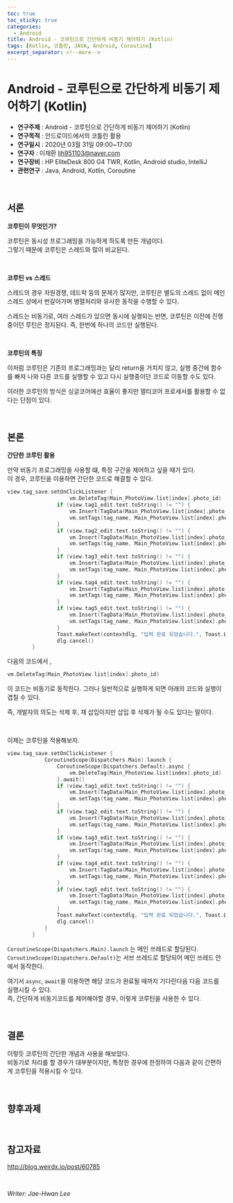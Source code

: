 ```yaml
---
toc: true
toc_sticky: true
categories:
  - Android
title: Android - 코루틴으로 간단하게 비동기 제어하기 (Kotlin)
tags: [Kotlin, 코틀린, JAVA, Android, Coroutine]
excerpt_separator: <!--more-->
---
```


# Android - 코루틴으로 간단하게 비동기 제어하기 (Kotlin)
<!--more-->
* **연구주제** : Android - 코루틴으로 간단하게 비동기 제어하기 (Kotlin)
* **연구목적** : 안드로이드에서의 코틀린 활용
* **연구일시** : 2020년 03월 31일 09:00~17:00
* **연구자** : 이재환 <ljh951103@naver.com>
* **연구장비** : HP EliteDesk 800 G4 TWR, Kotlin, Android studio, IntelliJ
* **관련연구** : Java, Android, Kotlin, Coroutine

<br>

## 서론

**코루틴이 무엇인가?**  

코루틴은 동시성 프로그래밍을 가능하게 하도록 만든 개념이다.  
그렇기 때문에 코루틴은 스레드와 많이 비교된다.  

<br>

**코루틴 vs 스레드**

스레드의 경우 자원경쟁, 데드락 등의 문제가 많지만, 코루틴은 별도의 스레드 없이 메인 스레드 상에서 번갈아가며 병렬처리와 유사한 동작을 수행할 수 있다.

스레드는 비동기로, 여러 스레드가 있으면 동시에 실행되는 반면, 코루틴은 이전에 진행중이던 루틴은 정지된다. 즉, 한번에 하나의 코드만 실행된다.  

<br>

**코루틴의 특징**

이처럼 코루틴은 기존의 프로그래밍과는 달리 return을 거치지 않고, 실행 중간에 함수를 빠져 나와 다른 코드를 실행할 수 있고 다시 실행중이던 코드로 이동할 수도 있다.

이러한 코루틴의 방식은 싱글코어에선 효율이 좋지만 멀티코어 프로세서를 활용할 수 없다는 단점이 있다.

<br>

## 본론

**간단한 코루틴 활용**  

만약 비동기 프로그래밍을 사용할 떄, 특정 구간을 제어하고 싶을 때가 있다.  
이 경우, 코루틴을 이용하면 간단한 코드로 해결할 수 있다.

````kotlin
view.tag_save.setOnClickListener {
                    vm.DeleteTag(Main_PhotoView.list[index].photo_id)
                if (view.tag1_edit.text.toString() != "") {
                    vm.Insert(TagData(Main_PhotoView.list[index].photo_id, view.tag1_edit.text.toString()))
                    vm.setTags(tag_name, Main_PhotoView.list[index].photo_id)
                }
                if (view.tag2_edit.text.toString() != "") {
                    vm.Insert(TagData(Main_PhotoView.list[index].photo_id, view.tag2_edit.text.toString()))
                    vm.setTags(tag_name, Main_PhotoView.list[index].photo_id)
                }
                if (view.tag3_edit.text.toString() != "") {
                    vm.Insert(TagData(Main_PhotoView.list[index].photo_id, view.tag3_edit.text.toString()))
                    vm.setTags(tag_name, Main_PhotoView.list[index].photo_id)
                }
                if (view.tag4_edit.text.toString() != "") {
                    vm.Insert(TagData(Main_PhotoView.list[index].photo_id, view.tag4_edit.text.toString()))
                    vm.setTags(tag_name, Main_PhotoView.list[index].photo_id)
                }
                if (view.tag5_edit.text.toString() != "") {
                    vm.Insert(TagData(Main_PhotoView.list[index].photo_id, view.tag5_edit.text.toString()))
                    vm.setTags(tag_name, Main_PhotoView.list[index].photo_id)
                }
                Toast.makeText(contextdlg, "입력 완료 되었습니다.", Toast.LENGTH_SHORT).show()
                dlg.cancel()
        }
````

다음의 코드에서 ,

````kotlin
vm.DeleteTag(Main_PhotoView.list[index].photo_id)
````

이 코드는 비동기로 동작한다. 그러나 일반적으로 실행하게 되면 아래의 코드와 실행이 겹칠 수 있다.

즉, 개발자의 의도는 삭제 후, 재 삽입이지만 삽입 후 삭제가 될 수도 있다는 말이다.

<br>

이제는 코루틴을 적용해보자.

```kotlin
view.tag_save.setOnClickListener {
            CoroutineScope(Dispatchers.Main).launch {
                CoroutineScope(Dispatchers.Default).async {
                    vm.DeleteTag(Main_PhotoView.list[index].photo_id)
                }.await()
                if (view.tag1_edit.text.toString() != "") {
                    vm.Insert(TagData(Main_PhotoView.list[index].photo_id, view.tag1_edit.text.toString()))
                    vm.setTags(tag_name, Main_PhotoView.list[index].photo_id)
                }
                if (view.tag2_edit.text.toString() != "") {
                    vm.Insert(TagData(Main_PhotoView.list[index].photo_id, view.tag2_edit.text.toString()))
                    vm.setTags(tag_name, Main_PhotoView.list[index].photo_id)
                }
                if (view.tag3_edit.text.toString() != "") {
                    vm.Insert(TagData(Main_PhotoView.list[index].photo_id, view.tag3_edit.text.toString()))
                    vm.setTags(tag_name, Main_PhotoView.list[index].photo_id)
                }
                if (view.tag4_edit.text.toString() != "") {
                    vm.Insert(TagData(Main_PhotoView.list[index].photo_id, view.tag4_edit.text.toString()))
                    vm.setTags(tag_name, Main_PhotoView.list[index].photo_id)
                }
                if (view.tag5_edit.text.toString() != "") {
                    vm.Insert(TagData(Main_PhotoView.list[index].photo_id, view.tag5_edit.text.toString()))
                    vm.setTags(tag_name, Main_PhotoView.list[index].photo_id)
                }
                Toast.makeText(contextdlg, "입력 완료 되었습니다.", Toast.LENGTH_SHORT).show()
                dlg.cancel()
            }
        }
```

 `CoroutineScope(Dispatchers.Main).launch` 는 메인 쓰레드로 할당된다.  
 `CoroutineScope(Dispatchers.Default)`는 서브 쓰레드로 할당되어 메인 쓰레드 안에서 동작한다.  

 여기서 `async`, `await`을 이용하면 해당 코드가 완료될 때까지 기다린다음 다음 코드를 실행시킬 수 있다.  
 즉, 간단하게 비동기코드를 제어해야할 경우, 이렇게 코루틴을 사용한 수 있다.

<br>

## 결론

이렇듯 코루틴의 간단한 개념과 사용을 해보았다.  
비동기로 처리를 할 경우가 대부분이지만, 특정한 경우에 한정하여 다음과 같이 간편하게 코루틴을 적용시킬 수 있다. 

<br>

## 향후과제

<br>

## 참고자료

<http://blog.weirdx.io/post/60785>

<br>

*Writer: Jae-Hwan Lee*

